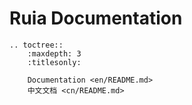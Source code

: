 # Ruia Documentation

```eval_rst
.. toctree::
    :maxdepth: 3
    :titlesonly:
    
    Documentation <en/README.md>
    中文文档 <cn/README.md>
```